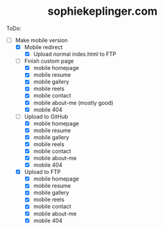 # <div align="center">sophiekeplinger.com</div>

ToDo:
- [ ] Make mobile version
  - [x] Mobile redirect
    - [x] Upload normal index.html to FTP
  - [ ] Finish custom page
    - [x] mobile homepage
    - [x] mobile resume
    - [x] mobile gallery
    - [x] mobile reels
    - [x] mobile contact
    - [x] mobile about-me (mostly good)
    - [x] mobile 404
  - [ ] Upload to GitHub
    - [x] mobile homepage
    - [x] mobile resume
    - [x] mobile gallery
    - [x] mobile reels
    - [x] mobile contact
    - [x] mobile about-me
    - [x] mobile 404
  - [x] Upload to FTP
    - [x] mobile homepage
    - [x] mobile resume
    - [x] mobile gallery
    - [x] mobile reels
    - [x] mobile contact
    - [x] mobile about-me
    - [x] mobile 404
